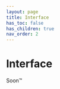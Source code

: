 ```yaml
---
layout: page
title: Interface
has_toc: false
has_children: true
nav_order: 2
---
```


# Interface

Soon™